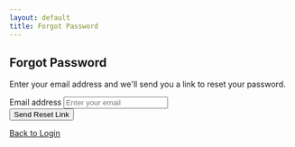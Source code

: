 ```yaml
---
layout: default
title: Forgot Password
---
```


<div class="form-container mx-auto">
	<h2 class="text-center mb-4">Forgot Password</h2>
	<p class="text-center text-muted mb-4">
		Enter your email address and we'll send you a link to reset your password.
	</p>
	<form>
		<div class="mb-3">
			<label for="forgot-email" class="form-label">Email address</label>
			<input type="email" class="form-control" id="forgot-email" placeholder="Enter your email" required />
		</div>
		<button type="submit" class="btn btn-primary w-100">Send Reset Link</button>
	</form>
	<div class="text-center mt-3">
		<a href="/login" class="text-decoration-none">Back to Login</a>
	</div>
</div>
